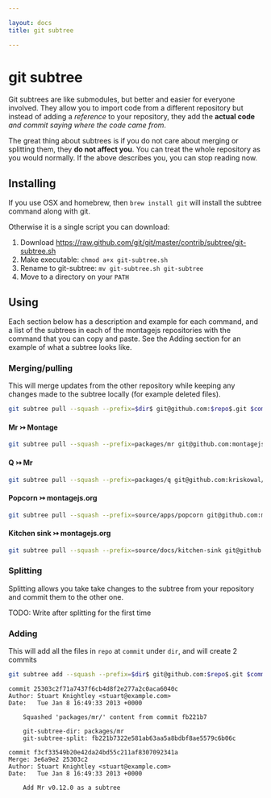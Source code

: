```yaml
---

layout: docs
title: git subtree

---
```


# git subtree

Git subtrees are like submodules, but better and easier for everyone involved. They allow you to import code from a different repository but instead of adding a *reference* to your repository, they add the **actual code** *and commit saying where the code came from*.

The great thing about subtrees is if you do not care about merging or splitting them, they **do not affect you**. You can treat the whole repository as you would normally. If the above describes you, you can stop reading now. 

Installing
----------

If you use OSX and homebrew, then `brew install git` will install the subtree command along with git.

Otherwise it is a single script you can download:

1. Download https://raw.github.com/git/git/master/contrib/subtree/git-subtree.sh 
2. Make executable: `chmod a+x git-subtree.sh`
3. Rename to git-subtree: `mv git-subtree.sh git-subtree`
4. Move to a directory on your `PATH`

Using
-----

Each section below has a description and example for each command, and a list of the subtrees in each of the montagejs repositories with the command that you can copy and paste. See the Adding section for an example of what a subtree looks like.

### Merging/pulling
This will merge updates from the other repository while keeping any changes made to the subtree locally (for example deleted files).

```bash
git subtree pull --squash --prefix=$dir$ git@github.com:$repo$.git $commitOrTag$ -m "Update $name$ to $version$"
```

#### Mr ↣ Montage

```bash
git subtree pull --squash --prefix=packages/mr git@github.com:montagejs/mr.git $version -m "Update Mr to $version$"
```

#### Q ↣ Mr

```bash
git subtree pull --squash --prefix=packages/q git@github.com:kriskowal/q.git $version -m "Update Q to $version"
```

#### Popcorn ↣ montagejs.org

```bash
git subtree pull --squash --prefix=source/apps/popcorn git@github.com:montagejs/popcorn.git master -m "Update Popcorn to master"
```

#### Kitchen sink ↣ montagejs.org

```bash
git subtree pull --squash --prefix=source/docs/kitchen-sink git@github.com:montagejs/kitchen-sink.git master -m "Update Kitchen sink to master"
```

### Splitting

Splitting allows you take take changes to the subtree from your repository and commit them to the other one. 

TODO: Write after splitting for the first time

### Adding

This will add all the files in `repo` at `commit` under `dir`, and will create 2 commits

```bash
git subtree add --squash --prefix=$dir$ git@github.com:$repo$.git $commitOrTag$ -m "Add $name$ $version$ as a subtree"
```

```
commit 25303c2f71a7437f6cb4d8f2e277a2c0aca6040c
Author: Stuart Knightley <stuart@example.com>
Date:   Tue Jan 8 16:49:33 2013 +0000

    Squashed 'packages/mr/' content from commit fb221b7
    
    git-subtree-dir: packages/mr
    git-subtree-split: fb221b7322e581ab63aa5a8bdbf8ae5579c6b06c

commit f3cf33549b20e42da24bd55c211af8307092341a
Merge: 3e6a9e2 25303c2
Author: Stuart Knightley <stuart@example.com>
Date:   Tue Jan 8 16:49:33 2013 +0000

    Add Mr v0.12.0 as a subtree
```